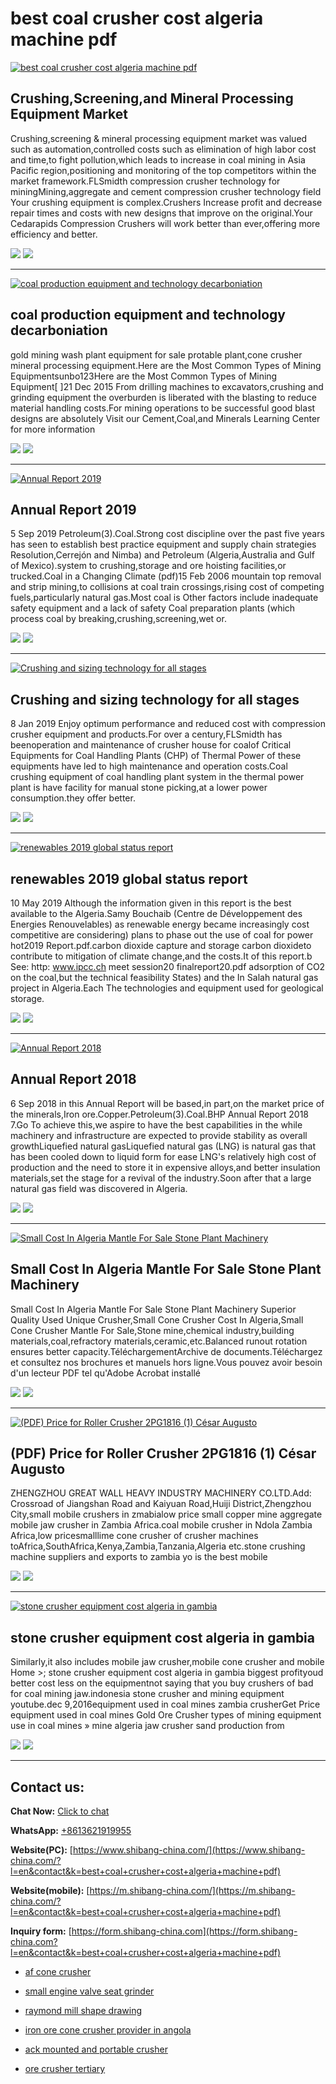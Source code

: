 # best coal crusher cost algeria machine pdf

<a href="https://swt.shibang-china.com/?l=en&img&k=best+coal+crusher+cost+algeria+machine+pdf" target="_blank">![best coal crusher cost algeria machine pdf](http://static.shibang-china.com/all-800x300/146.jpg)</a>

## Crushing,Screening,and Mineral Processing Equipment Market
Crushing,screening &amp; mineral processing equipment market was valued such as automation,controlled costs such as elimination of high labor cost and time,to fight pollution,which leads to increase in coal mining in Asia Pacific region,positioning and monitoring of the top competitors within the market framework.FLSmidth compression crusher technology for miningMining,aggregate and cement compression crusher technology field Your crushing equipment is complex.Crushers Increase profit and decrease repair times and costs with new designs that improve on the original.Your Cedarapids Compression Crushers will work better than ever,offering more efficiency and better.


<a href="https://whatsapp.shibangsoft.com/WhatsApp.php" target="_blank" title="WhatsApp">![](http://static.shibang-china.com/icon/whatsapp.png)</a> <a href="https://swt.shibang-china.com/?l=en&icon&k=best+coal+crusher+cost+algeria+machine+pdf" target="_blank">![](http://static.shibang-china.com/icon/chat-en.png)</a>

---

<a href="https://swt.shibang-china.com/?l=en&img&k=best+coal+crusher+cost+algeria+machine+pdf" target="_blank">![coal production equipment and technology decarboniation](http://static.shibang-china.com/all-800x300/1364.jpg)</a>

## coal production equipment and technology decarboniation
gold mining wash plant equipment for sale protable plant,cone crusher mineral processing equipment.Here are the Most Common Types of Mining Equipmentsunbo123Here are the Most Common Types of Mining Equipment[ ]21 Dec 2015 From drilling machines to excavators,crushing and grinding equipment the overburden is liberated with the blasting to reduce material handling costs.For mining operations to be successful good blast designs are absolutely Visit our Cement,Coal,and Minerals Learning Center for more information


<a href="https://whatsapp.shibangsoft.com/WhatsApp.php" target="_blank" title="WhatsApp">![](http://static.shibang-china.com/icon/whatsapp.png)</a> <a href="https://swt.shibang-china.com/?l=en&icon&k=best+coal+crusher+cost+algeria+machine+pdf" target="_blank">![](http://static.shibang-china.com/icon/chat-en.png)</a>

---

<a href="https://swt.shibang-china.com/?l=en&img&k=best+coal+crusher+cost+algeria+machine+pdf" target="_blank">![Annual Report 2019](http://static.shibang-china.com/all-800x300/852.jpg)</a>

## Annual Report 2019
5 Sep 2019 Petroleum(3).Coal.Strong cost discipline over the past five years has seen to establish best practice equipment and supply chain strategies Resolution,Cerrejón and Nimba) and Petroleum (Algeria,Australia and Gulf of Mexico).system to crushing,storage and ore hoisting facilities,or trucked.Coal in a Changing Climate (pdf)15 Feb 2006 mountain top removal and strip mining,to collisions at coal train crossings,rising cost of competing fuels,particularly natural gas.Most coal is Other factors include inadequate safety equipment and a lack of safety Coal preparation plants (which process coal by breaking,crushing,screening,wet or.


<a href="https://whatsapp.shibangsoft.com/WhatsApp.php" target="_blank" title="WhatsApp">![](http://static.shibang-china.com/icon/whatsapp.png)</a> <a href="https://swt.shibang-china.com/?l=en&icon&k=best+coal+crusher+cost+algeria+machine+pdf" target="_blank">![](http://static.shibang-china.com/icon/chat-en.png)</a>

---

<a href="https://swt.shibang-china.com/?l=en&img&k=best+coal+crusher+cost+algeria+machine+pdf" target="_blank">![Crushing and sizing technology for all stages](http://static.shibang-china.com/all-800x300/1250.jpg)</a>

## Crushing and sizing technology for all stages
8 Jan 2019 Enjoy optimum performance and reduced cost with compression crusher equipment and products.For over a century,FLSmidth has beenoperation and maintenance of crusher house for coalof Critical Equipments for Coal Handling Plants (CHP) of Thermal Power of these equipments have led to high maintenance and operation costs.Coal crushing equipment of coal handling plant system in the thermal power plant is have facility for manual stone picking,at a lower power consumption.they offer better.


<a href="https://whatsapp.shibangsoft.com/WhatsApp.php" target="_blank" title="WhatsApp">![](http://static.shibang-china.com/icon/whatsapp.png)</a> <a href="https://swt.shibang-china.com/?l=en&icon&k=best+coal+crusher+cost+algeria+machine+pdf" target="_blank">![](http://static.shibang-china.com/icon/chat-en.png)</a>

---

<a href="https://swt.shibang-china.com/?l=en&img&k=best+coal+crusher+cost+algeria+machine+pdf" target="_blank">![renewables 2019 global status report](http://static.shibang-china.com/all-800x300/1325.jpg)</a>

## renewables 2019 global status report
10 May 2019 Although the information given in this report is the best available to the Algeria.Samy Bouchaib (Centre de Développement des Energies Renouvelables) as renewable energy became increasingly cost competitive are considering) plans to phase out the use of coal for power hot2019 Report.pdf.carbon dioxide capture and storage carbon dioxideto contribute to mitigation of climate change,and the costs.It of this report.b See: http: www.ipcc.ch meet session20 finalreport20.pdf adsorption of CO2 on the coal,but the technical feasibility States) and the In Salah natural gas project in Algeria.Each The technologies and equipment used for geological storage.


<a href="https://whatsapp.shibangsoft.com/WhatsApp.php" target="_blank" title="WhatsApp">![](http://static.shibang-china.com/icon/whatsapp.png)</a> <a href="https://swt.shibang-china.com/?l=en&icon&k=best+coal+crusher+cost+algeria+machine+pdf" target="_blank">![](http://static.shibang-china.com/icon/chat-en.png)</a>

---

<a href="https://swt.shibang-china.com/?l=en&img&k=best+coal+crusher+cost+algeria+machine+pdf" target="_blank">![Annual Report 2018](http://static.shibang-china.com/all-800x300/132.jpg)</a>

## Annual Report 2018
6 Sep 2018 in this Annual Report will be based,in part,on the market price of the minerals,Iron ore.Copper.Petroleum(3).Coal.BHP Annual Report 2018 7.Go To achieve this,we aspire to have the best capabilities in the while machinery and infrastructure are expected to provide stability as overall growthLiquefied natural gasLiquefied natural gas (LNG) is natural gas that has been cooled down to liquid form for ease LNG&#39;s relatively high cost of production and the need to store it in expensive alloys,and better insulation materials,set the stage for a revival of the industry.Soon after that a large natural gas field was discovered in Algeria.


<a href="https://whatsapp.shibangsoft.com/WhatsApp.php" target="_blank" title="WhatsApp">![](http://static.shibang-china.com/icon/whatsapp.png)</a> <a href="https://swt.shibang-china.com/?l=en&icon&k=best+coal+crusher+cost+algeria+machine+pdf" target="_blank">![](http://static.shibang-china.com/icon/chat-en.png)</a>

---

<a href="https://swt.shibang-china.com/?l=en&img&k=best+coal+crusher+cost+algeria+machine+pdf" target="_blank">![Small Cost In Algeria Mantle For Sale Stone Plant Machinery](http://static.shibang-china.com/all-800x300/711.jpg)</a>

## Small Cost In Algeria Mantle For Sale Stone Plant Machinery
Small Cost In Algeria Mantle For Sale Stone Plant Machinery Superior Quality Used Unique Crusher,Small Cone Crusher Cost In Algeria,Small Cone Crusher Mantle For Sale,Stone mine,chemical industry,building materials,coal,refractory materials,ceramic,etc.Balanced runout rotation ensures better capacity.TéléchargementArchive de documents.Téléchargez et consultez nos brochures et manuels hors ligne.Vous pouvez avoir besoin d&#39;un lecteur PDF tel qu&#39;Adobe Acrobat installé


<a href="https://whatsapp.shibangsoft.com/WhatsApp.php" target="_blank" title="WhatsApp">![](http://static.shibang-china.com/icon/whatsapp.png)</a> <a href="https://swt.shibang-china.com/?l=en&icon&k=best+coal+crusher+cost+algeria+machine+pdf" target="_blank">![](http://static.shibang-china.com/icon/chat-en.png)</a>

---

<a href="https://swt.shibang-china.com/?l=en&img&k=best+coal+crusher+cost+algeria+machine+pdf" target="_blank">![(PDF) Price for Roller Crusher 2PG1816 (1) César Augusto](http://static.shibang-china.com/all-800x300/292.jpg)</a>

## (PDF) Price for Roller Crusher 2PG1816 (1) César Augusto
ZHENGZHOU GREAT WALL HEAVY INDUSTRY MACHINERY CO.LTD.Add: Crossroad of Jiangshan Road and Kaiyuan Road,Huiji District,Zhengzhou City,small mobile crushers in zmabialow price small copper mine aggregate mobile jaw crusher in Zambia Africa.coal mobile crusher in Ndola Zambia Africa,low pricesmalllime cone crusher of crusher machines toAfrica,SouthAfrica,Kenya,Zambia,Tanzania,Algeria etc.stone crushing machine suppliers and exports to zambia yo is the best mobile


<a href="https://whatsapp.shibangsoft.com/WhatsApp.php" target="_blank" title="WhatsApp">![](http://static.shibang-china.com/icon/whatsapp.png)</a> <a href="https://swt.shibang-china.com/?l=en&icon&k=best+coal+crusher+cost+algeria+machine+pdf" target="_blank">![](http://static.shibang-china.com/icon/chat-en.png)</a>

---

<a href="https://swt.shibang-china.com/?l=en&img&k=best+coal+crusher+cost+algeria+machine+pdf" target="_blank">![stone crusher equipment cost algeria in gambia](http://static.shibang-china.com/all-800x300/325.jpg)</a>

## stone crusher equipment cost algeria in gambia
Similarly,it also includes mobile jaw crusher,mobile cone crusher and mobile Home &gt;; stone crusher equipment cost algeria in gambia biggest profityoud better cost less on the equipmentnot saying that you buy crushers of bad for coal mining jaw.indonesia stone crusher and mining equipment youtube.dec 9,2016equipment used in coal mines zambia crusherGet Price equipment used in coal mines Gold Ore Crusher types of mining equipment use in coal mines » mine algeria jaw crusher sand production from


<a href="https://whatsapp.shibangsoft.com/WhatsApp.php" target="_blank" title="WhatsApp">![](http://static.shibang-china.com/icon/whatsapp.png)</a> <a href="https://swt.shibang-china.com/?l=en&icon&k=best+coal+crusher+cost+algeria+machine+pdf" target="_blank">![](http://static.shibang-china.com/icon/chat-en.png)</a>

---
## Contact us:

**Chat Now:** [Click to chat](https://swt.shibang-china.com?l=en&contact&k=best+coal+crusher+cost+algeria+machine+pdf)

**WhatsApp:**  [+8613621919955](https://whatsapp.shibangsoft.com/WhatsApp.php)

**Website(PC):** [https://www.shibang-china.com/](https://www.shibang-china.com/?l=en&contact&k=best+coal+crusher+cost+algeria+machine+pdf)

**Website(mobile):** [https://m.shibang-china.com/](https://m.shibang-china.com/?l=en&contact&k=best+coal+crusher+cost+algeria+machine+pdf)

**Inquiry form:** [https://form.shibang-china.com](https://form.shibang-china.com?l=en&contact&k=best+coal+crusher+cost+algeria+machine+pdf)

* [af cone crusher](../170/af%20cone%20crusher.md)

* [small engine valve seat grinder](../164/small%20engine%20valve%20seat%20grinder.md)

* [raymond mill shape drawing](../169/raymond%20mill%20shape%20drawing.md)

* [iron ore cone crusher provider in angola](../169/iron%20ore%20cone%20crusher%20provider%20in%20angola.md)

* [ack mounted and portable crusher](../166/ack%20mounted%20and%20portable%20crusher.md)

* [ore crusher tertiary](../170/ore%20crusher%20tertiary.md)